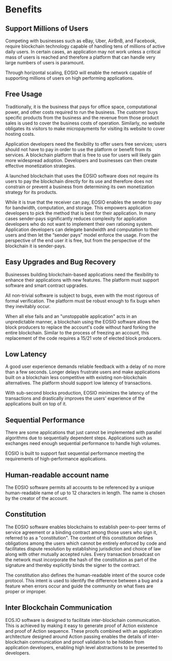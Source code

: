 # Benefits

## Support Millions of Users

Competing with businesses such as eBay, Uber, AirBnB, and Facebook, require blockchain technology capable of handling tens of millions of active daily users. In certain cases, an application may not work unless a critical mass of users is reached and therefore a platform that can handle very large numbers of users is paramount.

Through horizontal scaling, EOSIO will enable the network capable of supporting millions of users on high performing applications.

## Free Usage

Traditionally, it is the business that pays for office space, computational power, and other costs required to run the business. The customer buys specific products from the business and the revenue from those product sales is used to cover the business costs of operation. Similarly, no website obligates its visitors to make micropayments for visiting its website to cover hosting costs.

Application developers need the flexibility to offer users free services; users should not have to pay in order to use the platform or benefit from its services. A blockchain platform that is free to use for users will likely gain more widespread adoption. Developers and businesses can then create effective monetization strategies.

A launched blockchain that uses the EOSIO software does not require its users to pay the blockchain directly for its use and therefore does not constrain or prevent a business from determining its own monetization strategy for its products.

While it is true that the receiver can pay, EOSIO enables the sender to pay for bandwidth, computation, and storage. This empowers application developers to pick the method that is best for their application. In many cases sender-pays significantly reduces complexity for application developers who do not want to implement their own rationing system. Application developers can delegate bandwidth and computation to their users and then let the “sender pays” model enforce the usage. From the perspective of the end user it is free, but from the perspective of the blockchain it is sender-pays.

## Easy Upgrades and Bug Recovery

Businesses building blockchain-based applications need the flexibility to enhance their applications with new features. The platform must support software and smart contract upgrades.

All non-trivial software is subject to bugs, even with the most rigorous of formal verification. The platform must be robust enough to fix bugs when they inevitably occur.

When all else fails and an "unstoppable application" acts in an unpredictable manner, a blockchain using the EOSIO software allows the block producers to replace the account's code without hard forking the entire blockchain. Similar to the process of freezing an account, this replacement of the code requires a 15/21 vote of elected block producers.

## Low Latency

A good user experience demands reliable feedback with a delay of no more than a few seconds. Longer delays frustrate users and make applications built on a blockchain less competitive with existing non-blockchain alternatives. The platform should support low latency of transactions.

With sub-second blocks production, EOSIO minimizes the latency of the transactions and drastically improves the users' experience of the applications built on top of it.

## Sequential Performance

There are some applications that just cannot be implemented with parallel algorithms due to sequentially dependent steps. Applications such as exchanges need enough sequential performance to handle high volumes.

EOSIO is built to support fast sequential performance meeting the requirements of high-performance applications.

## Human-readable account name

The EOSIO software permits all accounts to be referenced by a unique human-readable name of up to 12 characters in length. The name is chosen by the creator of the account.

## Constitution

The EOSIO software enables blockchains to establish peer-to-peer terms of service agreement or a binding contract among those users who sign it, referred to as a "constitution". The content of this constitution defines obligations among the users which cannot be entirely enforced by code and facilitates dispute resolution by establishing jurisdiction and choice of law along with other mutually accepted rules. Every transaction broadcast on the network must incorporate the hash of the constitution as part of the signature and thereby explicitly binds the signer to the contract.

The constitution also defines the human-readable intent of the source code protocol. This intent is used to identify the difference between a bug and a feature when errors occur and guide the community on what fixes are proper or improper.

## Inter Blockchain Communication

EOS.IO software is designed to facilitate inter-blockchain communication. This is achieved by making it easy to generate proof of Action existence and proof of Action sequence. These proofs combined with an application architecture designed around Action passing enables the details of inter-blockchain communication and proof validation to be hidden from application developers, enabling high level abstractions to be presented to developers.

